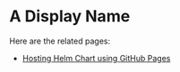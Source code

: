 A Display Name
=


Here are the related pages:
* [Hosting Helm Chart using GitHub Pages](./posts/2024-08-15-host-helm-chart-using-github-pages.md)
